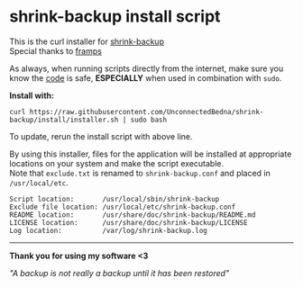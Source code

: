# shrink-backup install script

This is the curl installer for [shrink-backup](https://github.com/UnconnectedBedna/shrink-backup)  
Special thanks to [framps](https://github.com/framps)

As always, when running scripts directly from the internet, make sure you know the [code](https://github.com/UnconnectedBedna/shrink-backup/blob/install/installer.sh) is safe, **ESPECIALLY** when used in combination with `sudo`.

**Install with:**
```
curl https://raw.githubusercontent.com/UnconnectedBedna/shrink-backup/install/installer.sh | sudo bash
```

To update, rerun the install script with above line.

By using this installer, files for the application will be installed at appropriate locations on your system and make the script executable.  
Note that `exclude.txt` is renamed to `shrink-backup.conf` and placed in `/usr/local/etc`.
```
Script location:       /usr/local/sbin/shrink-backup
Exclude file location: /usr/local/etc/shrink-backup.conf
README location:       /usr/share/doc/shrink-backup/README.md
LICENSE location:      /usr/share/doc/shrink-backup/LICENSE
Log location:          /var/log/shrink-backup.log
```

<hr>

**Thank you for using my software <3**

*"A backup is not really a backup until it has been restored"*
